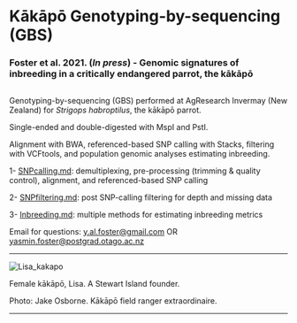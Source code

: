 # Kākāpō Genotyping-by-sequencing (GBS)

### Foster et al. 2021. (*In press*) - Genomic signatures of inbreeding in a critically endangered parrot, the kākāpō

##

Genotyping-by-sequencing (GBS) performed at AgResearch Invermay (New Zealand) for *Strigops habroptilus*, the kākāpō parrot.

Single-ended and double-digested with MspI and PstI.

Alignment with BWA, referenced-based SNP calling with Stacks, filtering with VCFtools, and population genomic analyses estimating inbreeding.

1- [SNPcalling.md](SNPcalling.md): demultiplexing, pre-processing (trimming & quality control), alignment, and referenced-based SNP calling

2- [SNPfiltering.md](SNPfiltering.md): post SNP-calling filtering for depth and missing data

3- [Inbreeding.md](Inbreeding.md): multiple methods for estimating inbreeding metrics

Email for questions: y.al.foster@gmail.com OR yasmin.foster@postgrad.otago.ac.nz

***


![Lisa_kakapo](https://user-images.githubusercontent.com/24398551/127969989-96cd0d5d-a1af-40cc-a8a2-7ca417dd620c.jpg)

Female kākāpō, Lisa. A Stewart Island founder. 

Photo: Jake Osborne. Kākāpō field ranger extraordinaire.

***
